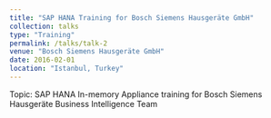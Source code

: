 ```yaml
---
title: "SAP HANA Training for Bosch Siemens Hausgeräte GmbH"
collection: talks
type: "Training"
permalink: /talks/talk-2
venue: "Bosch Siemens Hausgeräte GmbH"
date: 2016-02-01
location: "Istanbul, Turkey"
---
```


Topic: SAP HANA In-memory Appliance training for Bosch Siemens Hausgeräte Business Intelligence Team
